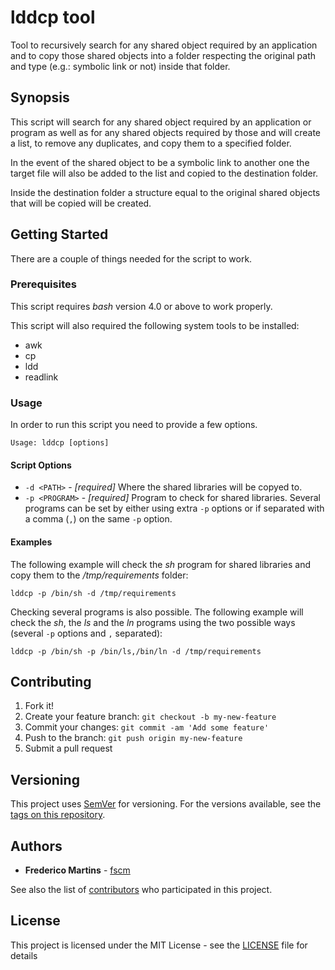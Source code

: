 # lddcp tool

Tool to recursively search for any shared object required by an application
and to copy those shared objects into a folder respecting the original path
and type (e.g.: symbolic link or not) inside that folder.

## Synopsis

This script will search for any shared object required by an application or
program as well as for any shared objects required by those and will create a
list, to remove any duplicates, and copy them to a specified folder.

In the event of the shared object to be a symbolic link to another one the
target file will also be added to the list and copied to the destination folder.

Inside the destination folder a structure equal to the original shared objects
that will be copied will be created.

## Getting Started

There are a couple of things needed for the script to work.

### Prerequisites

This script requires *bash* version 4.0 or above to work properly.

This script will also required the following system tools to be installed:
* awk
* cp
* ldd
* readlink

### Usage

In order to run this script you need to provide a few options.

```
Usage: lddcp [options]
```

#### Script Options

* `-d <PATH>` - *[required]* Where the shared libraries will be copyed to.
* `-p <PROGRAM>` - *[required]* Program to check for shared libraries. Several programs can be set by either using extra `-p` options or if separated with a comma (`,`) on the same `-p` option.

#### Examples

The following example will check the *sh* program for shared libraries and copy
them to the */tmp/requirements* folder:

```
lddcp -p /bin/sh -d /tmp/requirements
```

Checking several programs is also possible. The following example will check
the *sh*, the *ls* and the *ln* programs using the two possible ways (several
`-p` options and `,` separated):

```
lddcp -p /bin/sh -p /bin/ls,/bin/ln -d /tmp/requirements
```

## Contributing

1. Fork it!
2. Create your feature branch: `git checkout -b my-new-feature`
3. Commit your changes: `git commit -am 'Add some feature'`
4. Push to the branch: `git push origin my-new-feature`
5. Submit a pull request

## Versioning

This project uses [SemVer](http://semver.org/) for versioning. For the versions
available, see the [tags on this repository](https://github.com/fscm/tools/tags).

## Authors

* **Frederico Martins** - [fscm](https://github.com/fscm)

See also the list of [contributors](https://github.com/fscm/tools/contributors)
who participated in this project.

## License

This project is licensed under the MIT License - see the [LICENSE](../LICENSE)
file for details
